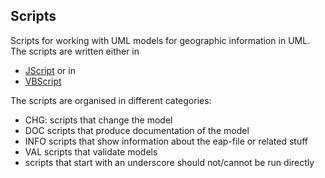 ## Scripts
Scripts for working with UML models for geographic information in UML. The scripts are written either in
* [JScript](https://github.com/ISO-TC211/UML-Best-Practices/tree/master/Scripts/JScript) or in
* [VBScript](https://github.com/ISO-TC211/UML-Best-Practices/tree/master/Scripts/VBScript)

The scripts are organised in different categories:
* CHG: scripts that change the model
* DOC scripts that produce documentation of the model
* INFO scripts that show information about the eap-file or related stuff
* VAL scripts that validate models
* scripts that start with an underscore should not/cannot be run directly
 
